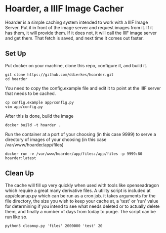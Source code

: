 # Hoarder, a IIIF Image Cacher

Hoarder is a simple caching system intended to work with a IIIF Image Server.  Put it in front of the image server and request images from it.  If it has them, it will provide them.  If it does not, it will call the IIIF image server and get them.  That fetch is saved, and next time it comes out faster.

## Set Up
Put docker on your machine, clone this repo, configure it, and build it.

```
git clone https://github.com/ddierkes/hoarder.git
cd hoarder
```

You need to copy the config.example file and edit it to point at the IIIF server that needs to be cached.
```
cp config.example app/config.py
vim app/config.py
```

After this is done, build the image
```
docker build -t hoarder .
```

Run the container at a port of your choosing (in this case 9999) to serve a directory of images of your choosing (in this case /var/www/hoarder/app/files)

```docker run -v /var/www/hoarder/app/files:/app/files -p 9999:80 hoarder:latest```

## Clean Up

The cache will fill up very quickly when used with tools like openseadragon which require a great many derivative files.  A utility script is included at app/cleanup.py which can be run as a cron job.  it takes arguments for the file directory, the size you wish to keep your cache at, a 'test' or 'run' value for determining if you intend to see what needs deleted or to actually delete them, and finally a number of days from today to purge.  The script can be run like so.

```python3 cleanup.py 'files' 2000000 'test' 20```
